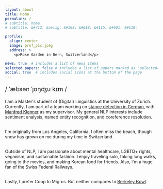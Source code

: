 ```yaml
---
layout: about
title: Home
permalink: /
# subtitle: home
# subtitle: &#712; &aelig; &#108; &#618; &#115; &#601; &#110;

profile:
  align: center
  image: prof_pic.jpeg
  address: >
    <p>Rose Garden in Bern, Switzerland</p>

news: true  # includes a list of news items
selected_papers: false # includes a list of papers marked as "selected={true}"
social: true  # includes social icons at the bottom of the page
---
```


<p style="font-size:20px">&#47; &#712;&aelig;l&#618;s&#601;n <!--# /ˈælɪsən/ --> &#712;jo&#331;&#676;u <!--# 'yoŋdʑu --> k&#618;m <!--# kɪm -->&#47;</p>

<p>
I am a Master's student of (Digital) Linguistics at the University of Zurich. Currently, I am part of a team working on <a href="https://www.cl.uzh.ch/en/texttechnologies/research/opinionmining/sentiment-inference.html" target="_blank">stance detection in German</a>, with <a href="https://www.cl.uzh.ch/de/people/team/compling/klenner.html" target="_blank">Manfred Klenner</a> as my supervisor. My general NLP interests include sentiment analysis, named entity recognition, and coreference resolution.<br><br>

I'm originally from Los Angeles, California. I often miss the beach, though snow has grown on me during my time in Switzerland.<br><br>

Outside of NLP, I am passionate about mental healthcare, LGBTQ+ rights, veganism, and sustainable fashion. I enjoy traveling solo, taking long walks, going to the movies, and making Korean food for friends. Also, I'm a huge fan of the Swiss Federal Railways.<br><br>

Lastly, I prefer Coop to Migros. But neither compares to <a href="https://g.page/BerkeleyBowlMarketplace?share" target="_blank">Berkeley Bowl</a>.<br>

<!-- A non-exhaustive list of things I enjoy:<br>
&#127827; Fruit<br>
<em>&#128217; <a href="https://www.duden.de/" target="_blank">Der Duden</a></em><br>
&#127861; Matcha<br>
&#127754; Bodies of water<br>
&#128688; Potable water<br>
&#128648; Swiss Federal Railways<br>
&#128302; The Twilight Zone<br> -->

</p>